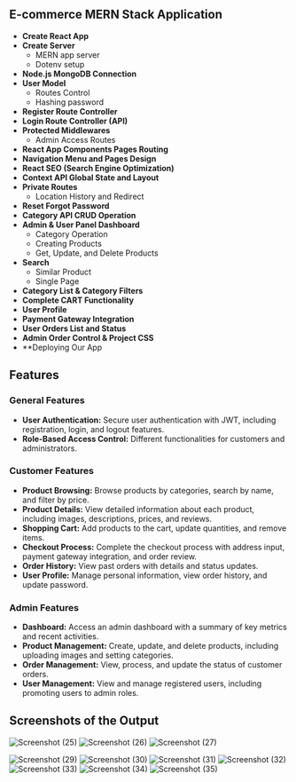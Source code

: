 ##  E-commerce MERN Stack Application

- **Create React App**
- **Create Server**
  - MERN app server
  - Dotenv setup
- **Node.js MongoDB Connection**
- **User Model**
  - Routes Control
  - Hashing password
- **Register Route Controller**
- **Login Route Controller (API)**
- **Protected Middlewares**
  - Admin Access Routes
- **React App Components Pages Routing**
- **Navigation Menu and Pages Design**
- **React SEO (Search Engine Optimization)**
- **Context API Global State and Layout**
- **Private Routes**
  - Location History and Redirect
- **Reset Forgot Password**
- **Category API CRUD Operation**
- **Admin & User Panel Dashboard**
  - Category Operation
  - Creating Products
  - Get, Update, and Delete Products
- **Search**
  - Similar Product
  - Single Page
- **Category List & Category Filters**
- **Complete CART Functionality**
- **User Profile**
- **Payment Gateway Integration**
- **User Orders List and Status**
- **Admin Order Control & Project CSS**
- **Deploying Our App
## Features

### General Features

- **User Authentication:** Secure user authentication with JWT, including registration, login, and logout features.
- **Role-Based Access Control:** Different functionalities for customers and administrators.

### Customer Features
- **Product Browsing:** Browse products by categories, search by name, and filter by price.
- **Product Details:** View detailed information about each product, including images, descriptions, prices, and reviews.
- **Shopping Cart:** Add products to the cart, update quantities, and remove items.
- **Checkout Process:** Complete the checkout process with address input, payment gateway integration, and order review.
- **Order History:** View past orders with details and status updates.
- **User Profile:** Manage personal information, view order history, and update password.

### Admin Features
- **Dashboard:** Access an admin dashboard with a summary of key metrics and recent activities.
- **Product Management:** Create, update, and delete products, including uploading images and setting categories.
- **Order Management:** View, process, and update the status of customer orders.
- **User Management:** View and manage registered users, including promoting users to admin roles.


## Screenshots of the Output
![Screenshot (25)](https://github.com/user-attachments/assets/e3dce289-8f36-4d01-ba77-69e8bf42bc36)
![Screenshot (26)](https://github.com/user-attachments/assets/ae1e9b4b-a090-4225-a97b-af822f5698ef)
![Screenshot (27)](https://github.com/user-attachments/assets/f1610ef3-f51b-419f-b60a-12298cbcbd78)

![Screenshot (29)](https://github.com/user-attachments/assets/714b5bb1-98f9-42a3-823a-5f7185d730e0)
![Screenshot (30)](https://github.com/user-attachments/assets/4fb31805-2e97-46b7-918a-d7e56ac60fcf)
![Screenshot (31)](https://github.com/user-attachments/assets/de61eae2-ebb7-4f4a-9945-fe3f3616c373)
![Screenshot (32)](https://github.com/user-attachments/assets/c4b5a90c-d492-4288-8413-f8efe3f61223)
![Screenshot (33)](https://github.com/user-attachments/assets/7f739f5e-2b89-4e81-a202-b3f31fd470ce)
![Screenshot (34)](https://github.com/user-attachments/assets/18009ee0-a393-4887-9172-46b09730a349)
![Screenshot (35)](https://github.com/user-attachments/assets/153accee-3f01-47f5-ab6b-d9d9b06fbbb2)










